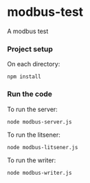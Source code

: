 # modbus-test
A modbus test

### Project setup

On each directory: 
```
npm install
```

### Run the code

To run the server:
```
node modbus-server.js
```

To run the litsener:
```
node modbus-litsener.js
```

To run the writer:
```
node modbus-writer.js
```
